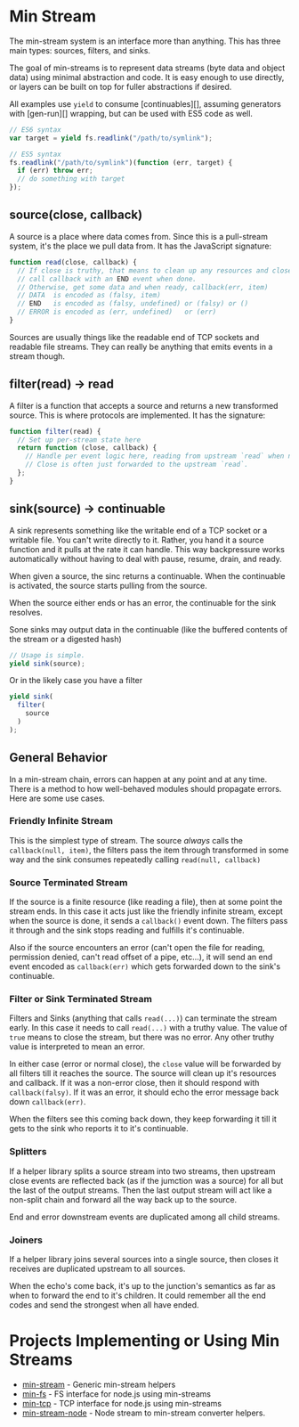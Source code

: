 # Min Stream

The min-stream system is an interface more than anything.  This has three main types: sources, filters, and sinks.

The goal of min-streams is to represent data streams (byte data and object data) using minimal abstraction and code.  It is easy enough to use directly, or layers can be built on top for fuller abstractions if desired.

All examples use `yield` to consume [continuables][], assuming generators with [gen-run][] wrapping, but can be used with ES5 code as well.

```js
// ES6 syntax
var target = yield fs.readlink("/path/to/symlink");

// ES5 syntax
fs.readlink("/path/to/symlink")(function (err, target) {
  if (err) throw err;
  // do something with target
});
```

## source(close, callback)

A source is a place where data comes from.  Since this is a pull-stream system, it's the place we pull data from.  It has the JavaScript signature:

```js
function read(close, callback) {
  // If close is truthy, that means to clean up any resources and close the stream
  // call callback with an END event when done.
  // Otherwise, get some data and when ready, callback(err, item)
  // DATA  is encoded as (falsy, item)
  // END   is encoded as (falsy, undefined) or (falsy) or ()
  // ERROR is encoded as (err, undefined)   or (err)
}
```

Sources are usually things like the readable end of TCP sockets and readable file streams.  They can really be anything that emits events in a stream though.

## filter(read) -> read

A filter is a function that accepts a source and returns a new transformed source.  This is where protocols are implemented.  It has the signature:

```js
function filter(read) {
  // Set up per-stream state here
  return function (close, callback) {
    // Handle per event logic here, reading from upstream `read` when needed.
    // Close is often just forwarded to the upstream `read`.
  };
}
```

## sink(source) -> continuable

A sink represents something like the writable end of a TCP socket or a writable file.  You can't write directly to it.  Rather, you hand it a source function and it pulls at the rate it can handle.  This way backpressure works automatically without having to deal with pause, resume, drain, and ready.

When given a source, the sinc returns a continuable.  When the continuable is activated, the source starts pulling from the source.

When the source either ends or has an error, the continuable for the sink resolves.

Sone sinks may output data in the continuable (like the buffered contents of the stream or a digested hash)

```js
// Usage is simple.
yield sink(source);
```

Or in the likely case you have a filter

```js
yield sink(
  filter(
    source
  )
);
```

## General Behavior

In a min-stream chain, errors can happen at any point and at any time.  There is a method to how well-behaved modules should propagate errors.  Here are some use cases.

### Friendly Infinite Stream

This is the simplest type of stream.  The source *always* calls the `callback(null, item)`, the filters pass the item through transformed in some way and the sink consumes repeatedly calling `read(null, callback)`

### Source Terminated Stream

If the source is a finite resource (like reading a file), then at some point the stream ends.  In this case it acts just like the friendly infinite stream, except when the source is done, it sends a `callback()` event down.  The filters pass it through and the sink stops reading and fulfills it's continuable.

Also if the source encounters an error (can't open the file for reading, permission denied, can't read offset of a pipe, etc...), it will send an end event encoded as `callback(err)` which gets forwarded down to the sink's continuable.

### Filter or Sink Terminated Stream

Filters and Sinks (anything that calls `read(...)`) can terminate the stream early.  In this case it needs to call `read(...)` with a truthy value.  The value of `true` means to close the stream, but there was no error.  Any other truthy value is interpreted to mean an error.

In either case (error or normal close), the `close` value will be forwarded by all filters till it reaches the source.  The source will clean up it's resources and callback.  If it was a non-error close, then it should respond with `callback(falsy)`.  If it was an error, it should echo the error message back down `callback(err)`.

When the filters see this coming back down, they keep forwarding it till it gets to the sink who reports it to it's continuable.

### Splitters

If a helper library splits a source stream into two streams, then upstream close events are reflected back (as if the jumction was a source) for all but the last of the output streams.  Then the last output stream will act like a non-split chain and forward all the way back up to the source.

End and error downstream events are duplicated among all child streams.

### Joiners

If a helper library joins several sources into a single source, then closes it receives are duplicated upstream to all sources.

When the echo's come back, it's up to the junction's semantics as far as when to forward the end to it's children.  It could remember all the end codes and send the strongest when all have ended.

# Projects Implementing or Using Min Streams

 - [min-stream](https://github.com/creationix/min-stream) - Generic min-stream helpers
 - [min-fs](https://github.com/creationix/min-fs) - FS interface for node.js using min-streams
 - [min-tcp](https://github.com/creationix/min-tcp) - TCP interface for node.js using min-streams
 - [min-stream-node](https://github.com/creationix/min-stream-node) - Node stream to min-stream converter helpers.
